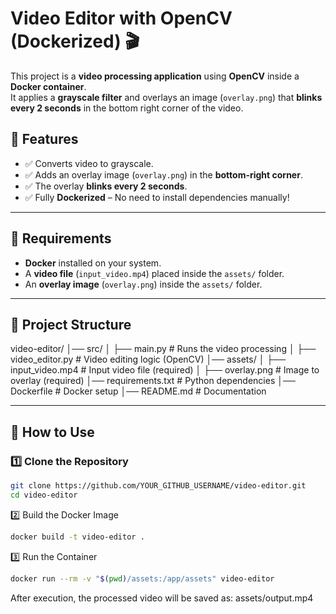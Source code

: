 # Video Editor with OpenCV (Dockerized) 🎬

This project is a **video processing application** using **OpenCV** inside a **Docker container**.  
It applies a **grayscale filter** and overlays an image (`overlay.png`) that **blinks every 2 seconds** in the bottom right corner of the video.

## 🚀 Features
- ✅ Converts video to grayscale.  
- ✅ Adds an overlay image (`overlay.png`) in the **bottom-right corner**.  
- ✅ The overlay **blinks every 2 seconds**.  
- ✅ Fully **Dockerized** – No need to install dependencies manually!  

---

## 📌 Requirements
- **Docker** installed on your system.  
- A **video file** (`input_video.mp4`) placed inside the `assets/` folder.  
- An **overlay image** (`overlay.png`) inside the `assets/` folder.  

---

## 📌 Project Structure
video-editor/
│── src/
│   ├── main.py           # Runs the video processing
│   ├── video_editor.py   # Video editing logic (OpenCV)
│── assets/
│   ├── input_video.mp4   # Input video file (required)
│   ├── overlay.png       # Image to overlay (required)
│── requirements.txt      # Python dependencies
│── Dockerfile            # Docker setup
│── README.md             # Documentation

---

## 📌 How to Use

### 1️⃣ Clone the Repository
```bash
git clone https://github.com/YOUR_GITHUB_USERNAME/video-editor.git
cd video-editor
```
2️⃣ Build the Docker Image
```bash
docker build -t video-editor .
```
3️⃣ Run the Container
```bash
docker run --rm -v "$(pwd)/assets:/app/assets" video-editor
```
After execution, the processed video will be saved as:
assets/output.mp4


